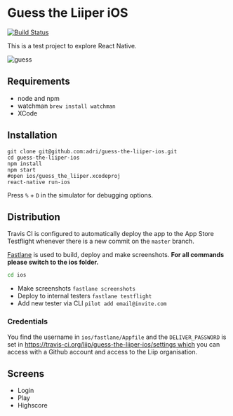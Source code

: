 # Guess the Liiper iOS
[![Build Status](https://travis-ci.org/liip/guess-the-liiper-ios.svg?branch=master)](https://travis-ci.org/liip/guess-the-liiper-ios)

This is a test project to explore React Native.


![guess](https://cloud.githubusercontent.com/assets/133832/8000133/fb6074be-0b56-11e5-994d-60a61ce2147f.gif)

## Requirements

 * node and npm
 * watchman `brew install watchman`
 * XCode

## Installation

```
git clone git@github.com:adri/guess-the-liiper-ios.git
cd guess-the-liiper-ios
npm install
npm start
#open ios/guess_the_liiper.xcodeproj
react-native run-ios
```

Press `%` + `D` in the simulator for debugging options.

## Distribution

Travis CI is configured to automatically deploy the app to the
App Store Testflight whenever there is a new commit on the `master` branch.

[Fastlane](https://github.com/KrauseFx/fastlane) is used to build,
deploy and make screenshots. **For all commands please switch to the ios folder.**

```bash
cd ios
```

 * Make screenshots `fastlane screenshots`
 * Deploy to internal testers `fastlane testflight`
 * Add new tester via CLI `pilot add email@invite.com`

### Credentials

You find the username in `ios/fastlane/Appfile` and the `DELIVER_PASSWORD`
is set in [https://travis-ci.org/liip/guess-the-liiper-ios/settings which]()
you can access with a Github account and access to the Liip organisation.

## Screens

 * Login
 * Play
 * Highscore



